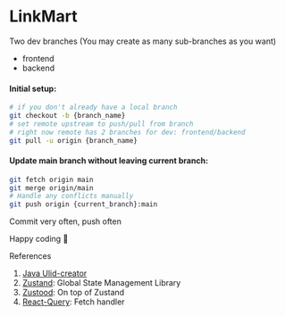 # LinkMart

Two dev branches (You may create as many sub-branches as you want)

- frontend
- backend

#### Initial setup:

```bash
# if you don't already have a local branch
git checkout -b {branch_name}
# set remote upstream to push/pull from branch
# right now remote has 2 branches for dev: frontend/backend
git pull -u origin {branch_name}
```

#### Update main branch without leaving current branch:

```bash
git fetch origin main
git merge origin/main
# Handle any conflicts manually
git push origin {current_branch}:main
```

Commit very often, push often

Happy coding 🥰

References

1. [Java Ulid-creator](https://github.com/f4b6a3/ulid-creator)
2. [Zustand](https://github.com/pmndrs/zustand): Global State Management Library
3. [Zustood](https://github.com/udecode/zustood): On top of Zustand
4. [React-Query](https://tanstack.com/query/v4/docs/react/quick-start): Fetch handler

